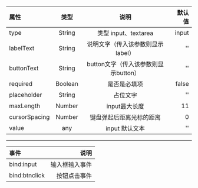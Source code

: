 属性 | 类型 | 说明 | 默认值
:- | :-: | :-: | -: 
type | String | 类型 input、textarea | input
labelText | String  | 说明文字（传入该参数则显示label） | ''
buttonText | String | button文字（传入该参数则显示button） | ''
required | Boolean | 是否是必填项 | false
placeholder | String | 占位文字 | ''
maxLength | Number | input最大长度 | 11
cursorSpacing | Number | 键盘弹起后距离光标的距离 | 0
value | any | input 默认文本 | ''

---

事件 | 说明
:- | -:
bind:input | 输入框输入事件
bind:btnclick | 按钮点击事件

